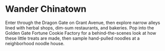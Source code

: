 # Wander Chinatown

Enter through the Dragon Gate on Grant Avenue, then explore narrow alleys lined with herbal shops, dim-sum restaurants, and bakeries. Pop into the Golden Gate Fortune Cookie Factory for a behind-the-scenes look at how these little treats are made, then sample hand-pulled noodles at a neighborhood noodle house.
